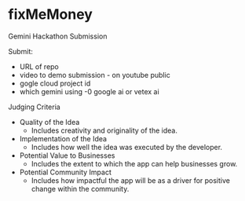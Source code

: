 # fixMeMoney
Gemini Hackathon Submission

Submit: 
- URL of repo 
- video to demo submission - on youtube public 
- gogle cloud project id 
- which gemini using -0 google ai or vetex ai 

Judging Criteria
- Quality of the Idea
    - Includes creativity and originality of the idea.
- Implementation of the Idea
    - Includes how well the idea was executed by the developer.
- Potential Value to Businesses
    - Includes the extent to which the app can help businesses grow.
- Potential Community Impact
    - Includes how impactful the app will be as a driver for positive change within the community.